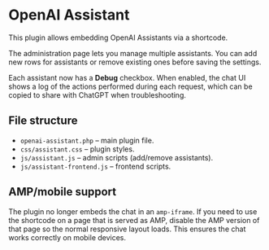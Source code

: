 # OpenAI Assistant

This plugin allows embedding OpenAI Assistants via a shortcode.

The administration page lets you manage multiple assistants. You can add new
rows for assistants or remove existing ones before saving the settings.

Each assistant now has a **Debug** checkbox. When enabled, the chat UI shows a
log of the actions performed during each request, which can be copied to share
with ChatGPT when troubleshooting.

## File structure

- `openai-assistant.php` – main plugin file.
- `css/assistant.css` – plugin styles.
- `js/assistant.js` – admin scripts (add/remove assistants).
- `js/assistant-frontend.js` – frontend scripts.

## AMP/mobile support

The plugin no longer embeds the chat in an `amp-iframe`. If you need to use the
shortcode on a page that is served as AMP, disable the AMP version of that page
so the normal responsive layout loads. This ensures the chat works correctly on
mobile devices.
